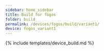 ```yaml
---
sidebar: home_sidebar
title: Build for fogos
folder: build
permalink: /devices/fogos/build/variant1/
device: fogos_variant1
---
```

{% include templates/device_build.md %}
